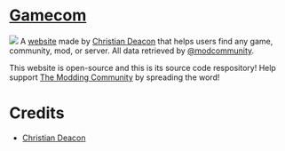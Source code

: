# [Gamecom](https://gamecom.io)
<a href="https://gamecom.io/" target="_blank"><img src="preview.png" data-canonical-src="https://github.com/gamemann/gamecom/preview.png" /></a>
A [website](https://gamecom.io) made by [Christian Deacon](https://github.com/gamemann) that helps users find any game, community, mod, or server. All data retrieved by [@modcommunity](https://github.com/modcommunity).

This website is open-source and this is its source code respository! Help support [The Modding Community](https://ModdingCommunity.com) by spreading the word!

# Credits
* [Christian Deacon](https://github.com/gamemann)